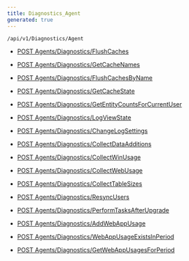 ```yaml
---
title: Diagnostics_Agent
generated: true
---
```


```http
/api/v1/Diagnostics/Agent
```




* [POST Agents/Diagnostics/FlushCaches](v1DiagnosticsAgent_FlushCaches.md)

* [POST Agents/Diagnostics/GetCacheNames](v1DiagnosticsAgent_GetCacheNames.md)

* [POST Agents/Diagnostics/FlushCachesByName](v1DiagnosticsAgent_FlushCachesByName.md)

* [POST Agents/Diagnostics/GetCacheState](v1DiagnosticsAgent_GetCacheState.md)

* [POST Agents/Diagnostics/GetEntityCountsForCurrentUser](v1DiagnosticsAgent_GetEntityCountsForCurrentUser.md)

* [POST Agents/Diagnostics/LogViewState](v1DiagnosticsAgent_LogViewState.md)

* [POST Agents/Diagnostics/ChangeLogSettings](v1DiagnosticsAgent_ChangeLogSettings.md)

* [POST Agents/Diagnostics/CollectDataAdditions](v1DiagnosticsAgent_CollectDataAdditions.md)

* [POST Agents/Diagnostics/CollectWinUsage](v1DiagnosticsAgent_CollectWinUsage.md)

* [POST Agents/Diagnostics/CollectWebUsage](v1DiagnosticsAgent_CollectWebUsage.md)

* [POST Agents/Diagnostics/CollectTableSizes](v1DiagnosticsAgent_CollectTableSizes.md)

* [POST Agents/Diagnostics/ResyncUsers](v1DiagnosticsAgent_ResyncUsers.md)

* [POST Agents/Diagnostics/PerformTasksAfterUpgrade](v1DiagnosticsAgent_PerformTasksAfterUpgrade.md)

* [POST Agents/Diagnostics/AddWebAppUsage](v1DiagnosticsAgent_AddWebAppUsage.md)

* [POST Agents/Diagnostics/WebAppUsageExistsInPeriod](v1DiagnosticsAgent_WebAppUsageExistsInPeriod.md)

* [POST Agents/Diagnostics/GetWebAppUsagesForPeriod](v1DiagnosticsAgent_GetWebAppUsagesForPeriod.md)